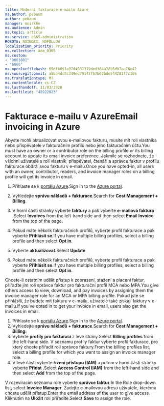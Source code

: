 ```yaml
---
title: Moderní fakturace e-mailu Azure
ms.author: pebaum
author: pebaum
manager: mnirkhe
ms.audience: Admin
ms.topic: article
ms.service: o365-administration
ROBOTS: NOINDEX, NOFOLLOW
localization_priority: Priority
ms.collection: Adm_O365
ms.custom:
- "9003801"
- "6866"
ms.openlocfilehash: 65df6091a97d4937379ded384a78b5d07aa76e42
ms.sourcegitcommit: a5ba4dc8c349ed79147f67b62bde544281f7c106
ms.translationtype: MT
ms.contentlocale: cs-CZ
ms.lasthandoff: 11/03/2020
ms.locfileid: "48922023"
---
```

# <a name="email-invoicing-in-azure"></a><span data-ttu-id="10455-102">Fakturace e-mailu v Azure</span><span class="sxs-lookup"><span data-stu-id="10455-102">Email invoicing in Azure</span></span>

<span data-ttu-id="10455-103">Abyste mohli aktualizovat svou e-mailovou fakturu, musíte mít roli vlastníka nebo přispěvatele v fakturačním profilu nebo jeho fakturačním účtu.</span><span class="sxs-lookup"><span data-stu-id="10455-103">You must have an owner or a contributor role on the billing profile or its billing account to update its email invoice preference.</span></span> <span data-ttu-id="10455-104">Jakmile se rozhodnete, že všichni uživatelé s rolí vlastník, přispěvatel, čtenáři a správce faktur v profilu fakturace obdrží svou fakturu v e-mailu.</span><span class="sxs-lookup"><span data-stu-id="10455-104">Once you have opted-in, all users with an owner, contributor, readers, and invoice manager roles on a billing profile will get its invoice in email.</span></span>

1. <span data-ttu-id="10455-105">Přihlaste se k [portálu Azure](https://portal.azure.com/).</span><span class="sxs-lookup"><span data-stu-id="10455-105">Sign in to the [Azure portal](https://portal.azure.com/).</span></span>
2. <span data-ttu-id="10455-106">Vyhledejte **správu nákladů + fakturace**.</span><span class="sxs-lookup"><span data-stu-id="10455-106">Search for **Cost Management + Billing**.</span></span>
3. <span data-ttu-id="10455-107">V horní části stránky vyberte **faktury** a pak vyberte **e-mailová faktura** .</span><span class="sxs-lookup"><span data-stu-id="10455-107">Select **Invoices** from the left-hand side and then select **Email Invoice** from the top of the page.</span></span>
4. <span data-ttu-id="10455-108">Pokud máte několik fakturačních profilů, vyberte profil fakturace a pak vyberte **Přihlásit se**.</span><span class="sxs-lookup"><span data-stu-id="10455-108">If you have multiple billing profiles, select a billing profile and then select **Opt in**.</span></span>

5. <span data-ttu-id="10455-109">Vyberte **aktualizovat**.</span><span class="sxs-lookup"><span data-stu-id="10455-109">Select **Update**.</span></span>
6. <span data-ttu-id="10455-110">Pokud máte několik fakturačních profilů, vyberte profil fakturace a pak vyberte **Přihlásit se**.</span><span class="sxs-lookup"><span data-stu-id="10455-110">If you have multiple billing profiles, select a billing profile and then select **Opt in**.</span></span>

<span data-ttu-id="10455-111">Chcete-li ostatním udělit přístup k zobrazení, stažení a placení faktur, přiřaďte jim roli správce faktur pro fakturační profil MCA nebo MPA.</span><span class="sxs-lookup"><span data-stu-id="10455-111">You give others access to view, download, and pay invoices by assigning them the invoice manager role for an MCA or MPA billing profile.</span></span> <span data-ttu-id="10455-112">Pokud jste se přihlásili, že budete mít fakturu v e-mailu, uživatelé také získají faktury v e-mailu.</span><span class="sxs-lookup"><span data-stu-id="10455-112">If you've opted in to get your invoice in email, users also get the invoices in email.</span></span>

1. <span data-ttu-id="10455-113">Přihlaste se k [portálu Azure](https://portal.azure.com/).</span><span class="sxs-lookup"><span data-stu-id="10455-113">Sign in to the [Azure portal](https://portal.azure.com/).</span></span>
2. <span data-ttu-id="10455-114">Vyhledejte **správu nákladů + fakturace**.</span><span class="sxs-lookup"><span data-stu-id="10455-114">Search for **Cost Management + Billing**.</span></span>
3. <span data-ttu-id="10455-115">Vyberte **profily pro fakturaci** z levé strany.</span><span class="sxs-lookup"><span data-stu-id="10455-115">Select **Billing profiles** from the left-hand side.</span></span> <span data-ttu-id="10455-116">V seznamu profily faktur vyberte profil fakturace, pro který chcete přiřadit roli správce faktury.</span><span class="sxs-lookup"><span data-stu-id="10455-116">From the billing profiles list, select a billing profile for which you want to assign an invoice manager role.</span></span>
4. <span data-ttu-id="10455-117">V levé části vyberte **řízení přístupu (IAM)** a potom v horní části stránky vyberte **Přidat** .</span><span class="sxs-lookup"><span data-stu-id="10455-117">Select **Access Control (IAM)** from the left-hand side and then select **Add** from the top of the page.</span></span>

<span data-ttu-id="10455-118">V rozevíracím seznamu role vyberte **správce faktur**.</span><span class="sxs-lookup"><span data-stu-id="10455-118">In the Role drop-down list, select **Invoice Manager**.</span></span> <span data-ttu-id="10455-119">Zadejte e-mailovou adresu uživatele, kterému chcete udělit přístup.</span><span class="sxs-lookup"><span data-stu-id="10455-119">Enter the email address of the user to give access.</span></span> <span data-ttu-id="10455-120">Kliknutím na **Uložit** roli přiřadíte.</span><span class="sxs-lookup"><span data-stu-id="10455-120">Select **Save** to assign the role.</span></span>
